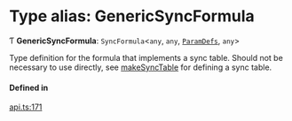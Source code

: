# Type alias: GenericSyncFormula

Ƭ **GenericSyncFormula**: `SyncFormula`<`any`, `any`, [`ParamDefs`](ParamDefs.md), `any`\>

Type definition for the formula that implements a sync table.
Should not be necessary to use directly, see [makeSyncTable](../functions/makeSyncTable.md)
for defining a sync table.

#### Defined in

[api.ts:171](https://github.com/coda/packs-sdk/blob/main/api.ts#L171)
